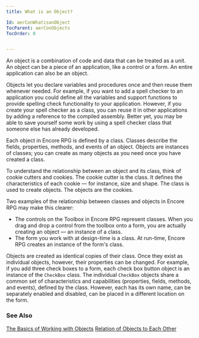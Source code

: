 ```yaml
---
title: What is an Object?

Id: aerConWhatisanObject
TocParent: aerConObjects
TocOrder: 0


---
```


An object is a combination of code and data that can be treated as a unit. An object can be a piece of an application, like a control or a form. An entire application can also be an object. 

Objects let you declare variables and procedures once and then reuse them whenever needed. For example, if you want to add a spell checker to an application you could define all the variables and support functions to provide spelling check functionality to your application. However, if you create your spell checker as a class, you can reuse it in other applications by adding a reference to the compiled assembly. Better yet, you may be able to save yourself some work by using a spell checker class that someone else has already developed. 

Each object in Encore RPG is defined by a class. Classes describe the fields, properties, methods, and events of an object. Objects are instances of classes; you can create as many objects as you need once you have created a class. 

To understand the relationship between an object and its class, think of cookie cutters and cookies. The cookie cutter is the class. It defines the characteristics of each cookie — for instance, size and shape. The class is used to create objects. The objects are the cookies. 

Two examples of the relationship between classes and objects in Encore RPG may make this clearer: 

- The controls on the Toolbox in Encore RPG represent classes. When you drag and
                drop a control from the toolbox onto a form, you are actually creating an
                object — an instance of a class.
- The form you work with at design-time is a class. At run-time, Encore RPG
                creates an instance of the form's class.

Objects are created as identical copies of their class. Once they exist as individual objects, however, their properties can be changed. For example, if you add three check boxes to a form, each check box button object is an instance of the ```CheckBox``` class. The individual ```CheckBox``` objects share a common set of characteristics and capabilities (properties, fields, methods, and events), defined by the class. However, each has its own name, can be separately enabled and disabled, can be placed in a different location on the form. 

### See Also
[The Basics of Working with Objects](aerConBasicsofObjects.html)
[Relation of Objects to Each Other](aerConRelationofObjects.html) 

